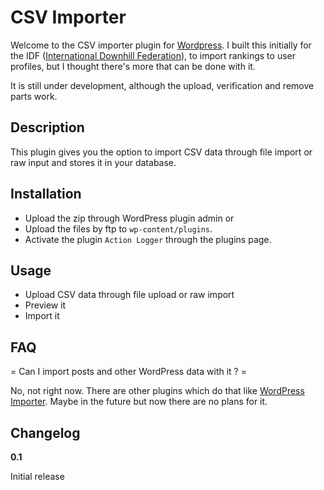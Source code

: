 # CSV Importer

Welcome to the CSV importer plugin for [Wordpress](http://wordpress.org). I built this initially for the IDF ([International Downhill Federation](http://internationaldownhillfederation.org)), to import rankings to user profiles, but I thought there's more that can be done with it.

It is still under development, although the upload, verification and remove parts work.

## Description 

This plugin gives you the option to import CSV data through file import or raw input and stores it in your database.

## Installation

* Upload the zip through WordPress plugin admin or
* Upload the files by ftp to `wp-content/plugins`.
* Activate the plugin `Action Logger` through the plugins page. 

## Usage

* Upload CSV data through file upload or raw import
* Preview it
* Import it

## FAQ

= Can I import posts and other WordPress data with it ? =

No, not right now. There are other plugins which do that like [WordPress Importer](https://wordpress.org/plugins/wordpress-importer/). Maybe in the future but now there are no plans for it.

## Changelog

**0.1**

Initial release
